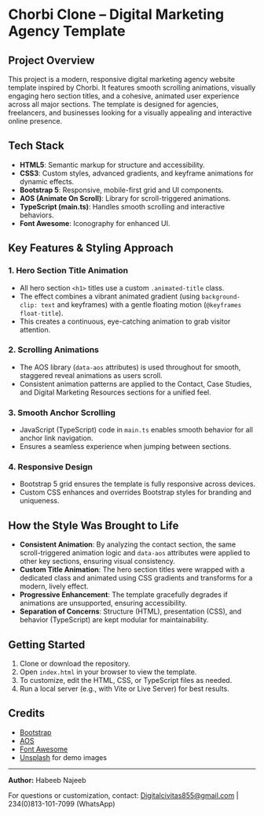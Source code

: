 # Chorbi Clone – Digital Marketing Agency Template

## Project Overview
This project is a modern, responsive digital marketing agency website template inspired by Chorbi. It features smooth scrolling animations, visually engaging hero section titles, and a cohesive, animated user experience across all major sections. The template is designed for agencies, freelancers, and businesses looking for a visually appealing and interactive online presence.

## Tech Stack
- **HTML5**: Semantic markup for structure and accessibility.
- **CSS3**: Custom styles, advanced gradients, and keyframe animations for dynamic effects.
- **Bootstrap 5**: Responsive, mobile-first grid and UI components.
- **AOS (Animate On Scroll)**: Library for scroll-triggered animations.
- **TypeScript (main.ts)**: Handles smooth scrolling and interactive behaviors.
- **Font Awesome**: Iconography for enhanced UI.

## Key Features & Styling Approach
### 1. **Hero Section Title Animation**
- All hero section `<h1>` titles use a custom `.animated-title` class.
- The effect combines a vibrant animated gradient (using `background-clip: text` and keyframes) with a gentle floating motion (`@keyframes float-title`).
- This creates a continuous, eye-catching animation to grab visitor attention.

### 2. **Scrolling Animations**
- The AOS library (`data-aos` attributes) is used throughout for smooth, staggered reveal animations as users scroll.
- Consistent animation patterns are applied to the Contact, Case Studies, and Digital Marketing Resources sections for a unified feel.

### 3. **Smooth Anchor Scrolling**
- JavaScript (TypeScript) code in `main.ts` enables smooth behavior for all anchor link navigation.
- Ensures a seamless experience when jumping between sections.

### 4. **Responsive Design**
- Bootstrap 5 grid ensures the template is fully responsive across devices.
- Custom CSS enhances and overrides Bootstrap styles for branding and uniqueness.

## How the Style Was Brought to Life
- **Consistent Animation**: By analyzing the contact section, the same scroll-triggered animation logic and `data-aos` attributes were applied to other key sections, ensuring visual consistency.
- **Custom Title Animation**: The hero section titles were wrapped with a dedicated class and animated using CSS gradients and transforms for a modern, lively effect.
- **Progressive Enhancement**: The template gracefully degrades if animations are unsupported, ensuring accessibility.
- **Separation of Concerns**: Structure (HTML), presentation (CSS), and behavior (TypeScript) are kept modular for maintainability.

## Getting Started
1. Clone or download the repository.
2. Open `index.html` in your browser to view the template.
3. To customize, edit the HTML, CSS, or TypeScript files as needed.
4. Run a local server (e.g., with Vite or Live Server) for best results.

## Credits
- [Bootstrap](https://getbootstrap.com/)
- [AOS](https://michalsnik.github.io/aos/)
- [Font Awesome](https://fontawesome.com/)
- [Unsplash](https://unsplash.com/) for demo images

---
**Author:** Habeeb Najeeb

For questions or customization, contact: Digitalcivitas855@gmail.com | 234(0)813-101-7099 (WhatsApp)
